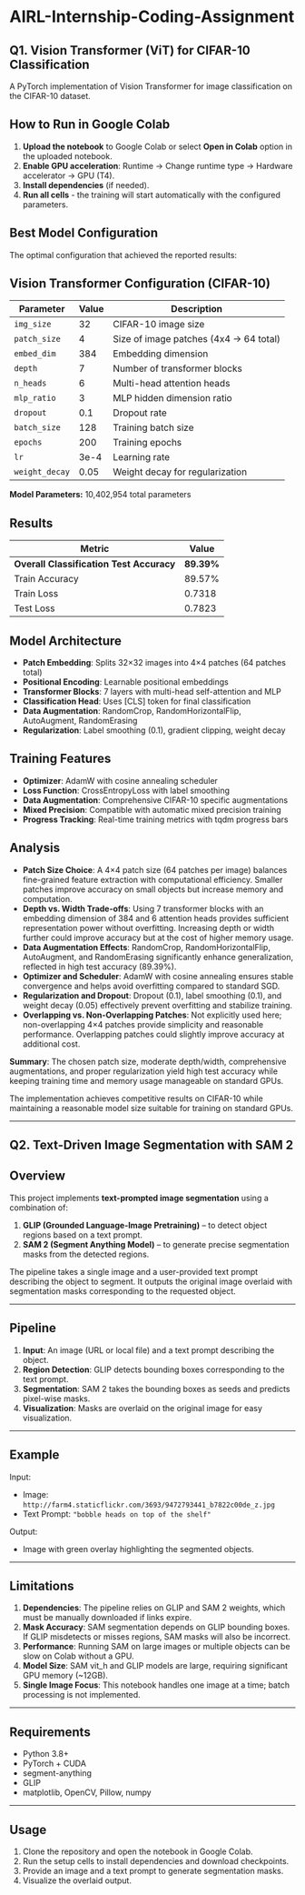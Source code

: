 # AIRL-Internship-Coding-Assignment


## Q1. Vision Transformer (ViT) for CIFAR-10 Classification
A PyTorch implementation of Vision Transformer for image classification on the CIFAR-10 dataset.

## How to Run in Google Colab

1. **Upload the notebook** to Google Colab or select **Open in Colab** option in the uploaded notebook.
2. **Enable GPU acceleration**: Runtime -> Change runtime type -> Hardware accelerator -> GPU (T4).
3. **Install dependencies** (if needed).
4. **Run all cells** - the training will start automatically with the configured parameters.


## Best Model Configuration
The optimal configuration that achieved the reported results:

## Vision Transformer Configuration (CIFAR-10)

| Parameter       | Value  | Description                          |
|-----------------|--------|--------------------------------------|
| `img_size`      | 32     | CIFAR-10 image size                  |
| `patch_size`    | 4      | Size of image patches (4x4 -> 64 total)|
| `embed_dim`     | 384    | Embedding dimension                  |
| `depth`         | 7      | Number of transformer blocks         |
| `n_heads`       | 6      | Multi-head attention heads           |
| `mlp_ratio`     | 3      | MLP hidden dimension ratio           |
| `dropout`       | 0.1    | Dropout rate                         |
| `batch_size`    | 128    | Training batch size                  |
| `epochs`        | 200    | Training epochs                      |
| `lr`            | 3e-4   | Learning rate                        |
| `weight_decay`  | 0.05   | Weight decay for regularization      |

**Model Parameters:** 10,402,954 total parameters

## Results

| Metric | Value |
|--------|-------|
| **Overall Classification Test Accuracy** | **89.39%** |
| Train Accuracy | 89.57% |
| Train Loss | 0.7318 |
| Test Loss | 0.7823 |


## Model Architecture
- **Patch Embedding**: Splits 32×32 images into 4×4 patches (64 patches total)
- **Positional Encoding**: Learnable positional embeddings
- **Transformer Blocks**: 7 layers with multi-head self-attention and MLP
- **Classification Head**: Uses [CLS] token for final classification
- **Data Augmentation**: RandomCrop, RandomHorizontalFlip, AutoAugment, RandomErasing
- **Regularization**: Label smoothing (0.1), gradient clipping, weight decay


## Training Features
- **Optimizer**: AdamW with cosine annealing scheduler
- **Loss Function**: CrossEntropyLoss with label smoothing
- **Data Augmentation**: Comprehensive CIFAR-10 specific augmentations
- **Mixed Precision**: Compatible with automatic mixed precision training
- **Progress Tracking**: Real-time training metrics with tqdm progress bars

## Analysis

- **Patch Size Choice**: A 4×4 patch size (64 patches per image) balances fine-grained feature extraction with computational efficiency. Smaller patches improve accuracy on small objects but increase memory and computation.  
- **Depth vs. Width Trade-offs**: Using 7 transformer blocks with an embedding dimension of 384 and 6 attention heads provides sufficient representation power without overfitting. Increasing depth or width further could improve accuracy but at the cost of higher memory usage.  
- **Data Augmentation Effects**: RandomCrop, RandomHorizontalFlip, AutoAugment, and RandomErasing significantly enhance generalization, reflected in high test accuracy (89.39%).  
- **Optimizer and Scheduler**: AdamW with cosine annealing ensures stable convergence and helps avoid overfitting compared to standard SGD.  
- **Regularization and Dropout**: Dropout (0.1), label smoothing (0.1), and weight decay (0.05) effectively prevent overfitting and stabilize training.  
- **Overlapping vs. Non-Overlapping Patches**: Not explicitly used here; non-overlapping 4×4 patches provide simplicity and reasonable performance. Overlapping patches could slightly improve accuracy at additional cost.

**Summary**: The chosen patch size, moderate depth/width, comprehensive augmentations, and proper regularization yield high test accuracy while keeping training time and memory usage manageable on standard GPUs.


The implementation achieves competitive results on CIFAR-10 while maintaining a reasonable model size suitable for training on standard GPUs.

---


## Q2. Text-Driven Image Segmentation with SAM 2

## Overview

This project implements **text-prompted image segmentation** using a combination of:

1. **GLIP (Grounded Language-Image Pretraining)** – to detect object regions based on a text prompt.
2. **SAM 2 (Segment Anything Model)** – to generate precise segmentation masks from the detected regions.

The pipeline takes a single image and a user-provided text prompt describing the object to segment. It outputs the original image overlaid with segmentation masks corresponding to the requested object.

---

## Pipeline

1. **Input**: An image (URL or local file) and a text prompt describing the object.  
2. **Region Detection**: GLIP detects bounding boxes corresponding to the text prompt.  
3. **Segmentation**: SAM 2 takes the bounding boxes as seeds and predicts pixel-wise masks.  
4. **Visualization**: Masks are overlaid on the original image for easy visualization.

---

## Example

Input:  
- Image: `http://farm4.staticflickr.com/3693/9472793441_b7822c00de_z.jpg`  
- Text Prompt: `"bobble heads on top of the shelf"`

Output:  
- Image with green overlay highlighting the segmented objects.

---

## Limitations

1. **Dependencies**: The pipeline relies on GLIP and SAM 2 weights, which must be manually downloaded if links expire.  
2. **Mask Accuracy**: SAM segmentation depends on GLIP bounding boxes. If GLIP misdetects or misses regions, SAM masks will also be incorrect.  
3. **Performance**: Running SAM on large images or multiple objects can be slow on Colab without a GPU.  
4. **Model Size**: SAM vit_h and GLIP models are large, requiring significant GPU memory (~12GB).  
5. **Single Image Focus**: This notebook handles one image at a time; batch processing is not implemented.  

---

## Requirements

- Python 3.8+  
- PyTorch + CUDA  
- segment-anything  
- GLIP  
- matplotlib, OpenCV, Pillow, numpy  

---

## Usage

1. Clone the repository and open the notebook in Google Colab.  
2. Run the setup cells to install dependencies and download checkpoints.  
3. Provide an image and a text prompt to generate segmentation masks.  
4. Visualize the overlaid output.


